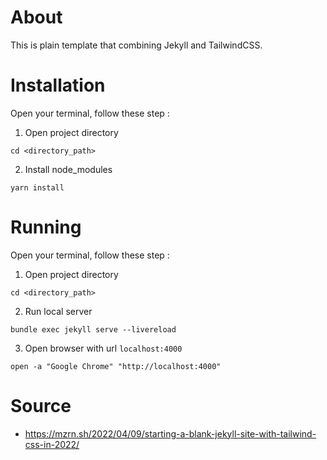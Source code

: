 # About
This is plain template that combining Jekyll and TailwindCSS.


# Installation

Open your terminal, follow these step :

1. Open project directory
```
cd <directory_path>
```

2. Install node_modules
```
yarn install
```


# Running

Open your terminal, follow these step :

1. Open project directory
```
cd <directory_path>
```

2. Run local server
```
bundle exec jekyll serve --livereload
```

3. Open browser with url `localhost:4000`
```
open -a "Google Chrome" "http://localhost:4000"
```


# Source

- https://mzrn.sh/2022/04/09/starting-a-blank-jekyll-site-with-tailwind-css-in-2022/
